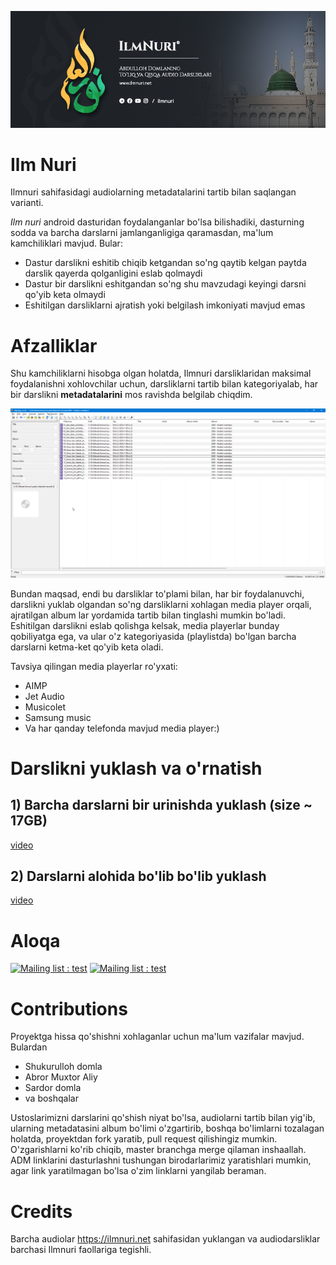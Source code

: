![ilmnuri-banner](pictures/ilmnuri-banner.png)
# Ilm Nuri
Ilmnuri sahifasidagi audiolarning metadatalarini tartib bilan saqlangan varianti. 

*Ilm nuri* android dasturidan foydalanganlar bo'lsa bilishadiki, dasturning sodda va barcha darslarni jamlanganligiga qaramasdan, ma'lum kamchiliklari mavjud. Bular:
- Dastur darslikni eshitib chiqib ketgandan so'ng qaytib kelgan paytda darslik qayerda qolganligini eslab qolmaydi
- Dastur bir darslikni eshitgandan so'ng shu mavzudagi keyingi darsni qo'yib keta olmaydi
- Eshitilgan darsliklarni ajratish yoki belgilash imkoniyati mavjud emas

# Afzalliklar

Shu kamchiliklarni hisobga olgan holatda, Ilmnuri darsliklaridan maksimal foydalanishni xohlovchilar uchun, darsliklarni tartib bilan kategoriyalab, har bir darslikni **metadatalarini** mos ravishda belgilab chiqdim. 

![ilmnuri.png](pictures/ilmnuri.png)

Bundan maqsad, endi bu darsliklar to'plami bilan, har bir foydalanuvchi, darslikni yuklab olgandan so'ng darsliklarni xohlagan media player orqali, ajratilgan album lar yordamida tartib bilan tinglashi mumkin bo'ladi. Eshitilgan darslikni eslab qolishga kelsak, media playerlar bunday qobiliyatga ega, va ular o'z kategoriyasida (playlistda) bo'lgan barcha darslarni ketma-ket qo'yib keta oladi.

Tavsiya qilingan media playerlar ro'yxati:
- AIMP
- Jet Audio
- Musicolet
- Samsung music
- Va har qanday telefonda mavjud media player:)

# Darslikni yuklash va o'rnatish

## 1) Barcha darslarni bir urinishda yuklash (size ~ 17GB)

[video](videolink)

## 2) Darslarni alohida bo'lib bo'lib yuklash

[video](videolink)

# Aloqa
 [![Mailing list : test](http://img.shields.io/badge/Email-gray.svg?style=for-the-badge&logo=gmail)](mailto:cyberspyde@gmail.com) [![Mailing list : test](http://img.shields.io/badge/Telegram-blue.svg?style=for-the-badge&logo=telegram)](https://t.me/cyberspyde_admin)
 
# Contributions
Proyektga hissa qo'shishni xohlaganlar uchun ma'lum vazifalar mavjud. Bulardan
- Shukurulloh domla
- Abror Muxtor Aliy
- Sardor domla
- va boshqalar

Ustoslarimizni darslarini qo'shish niyat bo'lsa, audiolarni tartib bilan yig'ib, ularning metadatasini album bo'limi o'zgartirib, boshqa bo'limlarni tozalagan holatda, proyektdan fork yaratib, pull request qilishingiz mumkin. O'zgarishlarni ko'rib chiqib, master branchga merge qilaman inshaallah. ADM linklarini dasturlashni tushungan birodarlarimiz yaratishlari mumkin, agar link yaratilmagan bo'lsa o'zim linklarni yangilab beraman.
 
 # Credits
 Barcha audiolar https://ilmnuri.net sahifasidan yuklangan va audiodarsliklar barchasi Ilmnuri faollariga tegishli.
